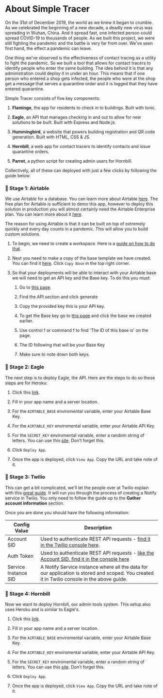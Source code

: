 # About Simple Tracer

On the 31st of December 2019, the world as we knew it began to crumble. As we celebrated the beginning of a new decade, a deadly new virus was spreading in Wuhan, China. And it spread fast, one infected person could spread COVID-19 to thousands of people. As we built this project, we were still fighting the pandemic and the battle is very far from over. We've seen first hand, the effect a pandemic can leave. 

One thing we've observed is the effectiveness of contact tracing as a utility to fight the pandemic. So we built a tool that allows for contact tracers to identify people who enter the same building. The idea behind it is that any administration could deploy it in under an hour. This means that if one person who entered a shop gets infected, the people who were at the shop get a message that serves a quarantine order and it is logged that they have entered quarantine. 

Simple Tracer consists of five key components:

1. **Flamingo**, the app for residents to check in to buildings. Built with Ionic.

2. **Eagle**, an API that manages checking in and out to allow for new solutions to be built. Built with Express and Node.js.

3. **Hummingbird**, a website that powers building registration and QR code generation. Built with HTML, CSS & JS.

4. **Hornbill**, a web app for contact tracers to identify contacts and issue quarantine orders.

5. **Parrot**, a python script for creating admin users for Hornbill.


Collectively, all of these can deployed with just a few clicks by following the guide below.

### 🚩 Stage 1: Airtable

We use Airtable for a database. You can learn more about Airtable [here](https://airtable.com). The free plan for Airtable is sufficient to demo this app, however to deploy this solution in production you will almost certainly need the Airtable Enterprise plan. You can learn more about it [here](https://airtable.com/enterprise).

The reason for using Airtable is that it can be built on top of extremely quickly and every day counts in a pandemic. This will allow you to build custom solutions.

1. To begin, we need to create a workspace. Here is a [guide on how to do that](https://support.airtable.com/hc/en-us/articles/360004513573-Creating-a-new-workspace).

2. Next you need to make a copy of the base template we have created. You can find it [here](https://airtable.com/universe/expOoFmg86RVNcbcl/simple-tracer-base-template). Click `Copy Base` in the top right corner.

3. So that your deployments will be able to interact with your Airtable base we will need to get an API key and the Base key. To do this you must:

    1. Go to [this page](https://airtable.com/account). 
    
    2. Find the API section and click generate
    
    3. Copy the provided key this is your API key.
    
    4. To get the Base key go to [this page](https://airtable.com/api) and click the base we created earlier.
    
    5. Use control f or command f to find 'The ID of this base is' on the page.
    
    6. The ID following that will be your Base Key
    
    7. Make sure to note down both keys.
    

### 🚩 Stage 2: Eagle

The next step is to deploy Eagle, the API. Here are the steps to do so these steps are for Heroku:

1. Click this [link](https://heroku.com/deploy?template=https://github.com/simple-tracer/eagle/).

2. Fill in your app name and a server location.

3. For the `AIRTABLE_BASE` enviromental variable, enter your Airtable Base Key.

4. For the `AIRTABLE_KEY` enviromental variable, enter your Airtable API Key.

5. For the `SECRET_KEY` enviromental variable, enter a random string of letters. You can use this [site](https://www.random.org/strings/). Don't forget this.

6. Click `Deploy App`.

7. Once the app is deployed, click `View App`. Copy the URL and take note of it.

### 🚩 Stage 3: Twilio

This can get a bit complicated, we'll let the people over at Twilio explain with this [great guide](https://www.twilio.com/docs/notify/quickstart/sms). It will run you through the process of creating a Notify service in Twilio. You only need to follow the guide up to the **Gather account information** section.

Once you are done you should have the following information:

| Config Value         | Description                                                                                                                                    
|-|-|
| Account SID          | Used to authenticate REST API requests - [find it in the Twilio console here](https://www.twilio.com/user/account/settings).|
| Auth Token           | Used to authenticate REST API requests - [like the Account SID, find it in the console here](https://www.twilio.com/user/account/settings)|
| Service Instance SID | A  Notify Service instance where all the data for our application is stored and scoped. You created it in Twilio console in the above guide.|


### 🚩 Stage 4: Hornbill

Now we want to deploy Hornbill, our admin tools system. This setup also uses Heroku and is similar to Eagle's.

1. Click this [link](https://heroku.com/deploy?template=https://github.com/simple-tracer/hornbill/).

2. Fill in your app name and a server location.

3. For the `AIRTABLE_BASE` enviromental variable, enter your Airtable Base Key.

4. For the `AIRTABLE_KEY` enviromental variable, enter your Airtable API Key.

5. For the `SECRET_KEY` enviromental variable, enter a random string of letters. You can use this [site](https://www.random.org/strings/). Don't forget this.

6. Click `Deploy App`.

7. Once the app is deployed, click `View App`. Copy the URL and take note of it.

